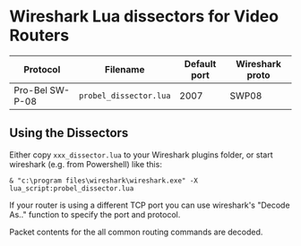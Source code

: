# Wireshark Lua dissectors for Video Routers

| Protocol        | Filename               | Default port | Wireshark proto |
| --------        | --------               | ------------ | --------------- |
| Pro-Bel SW-P-08 | `probel_dissector.lua` | 2007         | SWP08           |


## Using the Dissectors

Either copy `xxx_dissector.lua` to your Wireshark plugins folder, or start wireshark (e.g. from Powershell) like this:

`& "c:\program files\wireshark\wireshark.exe" -X lua_script:probel_dissector.lua`

If your router is using a different TCP port you can use wireshark's "Decode As.." function to specify the port and protocol.

Packet contents for the all common routing commands are decoded.
